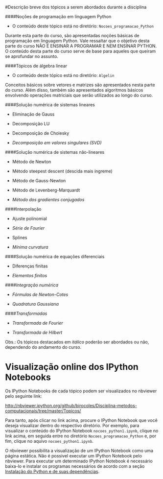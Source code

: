 #Descrição breve dos tópicos a serem abordados durante a disciplina

####Noções de programação em linguagem Python

* O conteúdo deste tópico está no diretório: `Nocoes_programacao_Python`

Durante esta parte do curso, são apresentadas noções básicas de
programação em linguagem Python. Vale ressaltar que o objetivo desta
parte do curso NÃO É ENSINAR A PROGRAMAR E NEM ENSINAR PYTHON. O
conteúdo desta parte do curso serve de base para aqueles que 
queiram se aprofundar no assunto.

####Tópicos de álgebra linear

* O conteúdo deste tópico está no diretório: `Algelin`

Conceitos básicos sobre vetores e matrizes são apresentados nesta
parte do curso. Além disso, também são apresentados algoritmos 
básicos envolvendo operações matriciais que serão utilizados ao
longo do curso.

####Solução numérica de sistemas lineares

* Eliminação de Gauss

* Decomposição LU

* Decomposição de Cholesky

* *Decomposição em valores singulares (SVD)*

####Solução numérica de sistemas não-lineares

* Método de Newton

* Método steepest descent (descida mais íngreme)

* Método de Gauss-Newton

* Método de Levenberg-Marquardt

* *Método dos gradientes conjugados*

####Interpolação

* Ajuste polinomial

* *Série de Fourier*

* Splines

* *Mínima curvatura*

####Solução numérica de equações diferenciais

* Diferenças finitas

* *Elementos finitos*

####*Integração numérica*

* *Fórmulas de Newton-Cotes*

* *Quadratura Gaussiana*

####*Transformadas*

* *Transformada de Fourier*

* *Transformada de Hilbert*

Obs.: Os tópicos destacados em *itálico* poderão ser abordados ou não,
dependendo do andamento do curso.

# Visualização online dos IPython Notebooks

Os IPython Notebooks de cada tópico podem ser visualizados 
no nbviewer pelo seguinte link:

http://nbviewer.ipython.org/github/birocoles/Disciplina-metodos-computacionais/tree/master/Topicos/

Para tanto, após clicar no link acima, procure o IPython Notebook que 
você deseja visualizar dentro do respectivo diretório. Por exemplo,
para visualizar o conteúdo do IPython Notebook `nocoes_python1.ipynb`,
clique no link acima, em seguida entre no diretório `Nocoes_programacao_Python`
e, por fim, clique no aquivo `nocoes_python1.ipynb`.

O nbviewer possibilita a visualização de um IPython Notebook 
como uma página estática. Não é possivel executar um IPython Notebook
pelo nbviewer. Para executar um determinado
IPython Notebook é necessário baixa-lo e instalar os programas
necessários de acordo com a seção
[Instalação do Python e de suas dependências](https://github.com/birocoles/Disciplina-metodos-computacionais#instala%C3%A7%C3%A3o-do-python-e-de-suas-depend%C3%AAncias).
